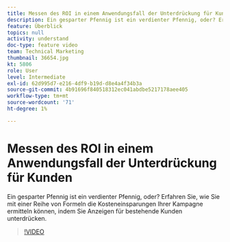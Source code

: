 ```yaml
---
title: Messen des ROI in einem Anwendungsfall der Unterdrückung für Kunden
description: Ein gesparter Pfennig ist ein verdienter Pfennig, oder? Erfahren Sie, wie Sie mit einer Reihe von Formeln die Kosteneinsparungen Ihrer Kampagne ermitteln können, indem Sie Anzeigen für bestehende Kunden unterdrücken.
feature: Überblick
topics: null
activity: understand
doc-type: feature video
team: Technical Marketing
thumbnail: 36654.jpg
kt: 5806
role: User
level: Intermediate
exl-id: 62d995d7-e216-4df9-b19d-d8e4a4f34b3a
source-git-commit: 4b91696f840518312ec041abdbe5217178aee405
workflow-type: tm+mt
source-wordcount: '71'
ht-degree: 1%

---
```


# Messen des ROI in einem Anwendungsfall der Unterdrückung für Kunden

Ein gesparter Pfennig ist ein verdienter Pfennig, oder? Erfahren Sie, wie Sie mit einer Reihe von Formeln die Kosteneinsparungen Ihrer Kampagne ermitteln können, indem Sie Anzeigen für bestehende Kunden unterdrücken.

>[!VIDEO](https://video.tv.adobe.com/v/36654/?quality=12&learn=on)
